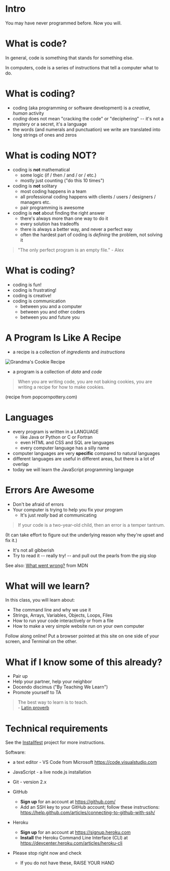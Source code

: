 # Intro

You may have never programmed before. Now you will.

# What is code?

In general, code is something that stands for something else.

In computers, code is a series of instructions that tell a computer what to do.

# What is coding?

* coding (aka programming or software development) is a *creative, human* activity
* *coding* does not mean "cracking the code" or "deciphering" -- it's not a mystery or a secret, it's a language
* the words (and numerals and punctuation) we write are translated into long strings of ones and zeros

# What is coding NOT?

* coding is **not** mathematical
  * some logic (if / then / and / or / etc.)
  * mostly just counting ("do this 10 times")
* coding is **not** solitary
  * most coding happens in a team
  * all professional coding happens with clients / users / designers / managers etc.
  * pair programming is awesome
* coding is **not** about finding the right answer
  * there's always more than one way to do it
  * every solution has tradeoffs
  * there is always a better way, and never a perfect way
  * often the hardest part of coding is *defining* the problem, not solving it

> "The only perfect program is an empty file." - Alex

# What is coding?

* coding is fun!
* coding is frustrating!
* coding is creative!
* coding is communication
  * between you and a computer
  * between you and other coders
  * between you and future you

# A Program Is Like A Recipe

* a recipe is a collection of *ingredients* and *instructions*

![Grandma's Cookie Recipe](/images/cookie-recipe.gif)

* a program is a collection of *data* and *code*

> When you are writing code, you are not baking cookies, you are writing a recipe for how to make cookies.

(recipe from popcornpottery.com)

# Languages

* every program is written in a LANGUAGE
  * like Java or Python or C or Fortran
  * even HTML and CSS and SQL are languages
  * every computer language has a silly name
* computer languages are very **specific** compared to natural languages
* different languages are useful in different areas, but there is a lot of overlap
* today we will learn the JavaScript programming language

# Errors Are Awesome

* Don't be afraid of errors
* Your computer is trying to help you fix your program
  * It's just *really* bad at communicating

> If your code is a two-year-old child, then an error is a temper tantrum.

(It can take effort to figure out the underlying reason why they're upset and fix it.)

* It's not all gibberish
* Try to read it -- really try! -- and pull out the pearls from the pig slop

See also: [What went wrong?](https://developer.mozilla.org/en-US/docs/Learn/JavaScript/First_steps/What_went_wrong) from MDN

# What will we learn?

In this class, you will learn about:

*  The command line and why we use it
*  Strings, Arrays, Variables, Objects, Loops, Files
*  How to run your code interactively or from a file
*  How to make a very simple website run on your own computer

Follow along online! Put a browser pointed at this site on one side of your screen, and Terminal on the other.

# What if I know some of this already?

* Pair up
* Help your partner, help your neighbor
* Docendo discimus ("By Teaching We Learn")
* Promote yourself to TA

> The best way to learn is to teach. <br>- [Latin proverb](https://en.wikipedia.org/wiki/Docendo_discimus)

# Technical requirements

See the [Installfest](/projects/installfest) project for more instructions.

Software:

* a text editor - VS Code from Microsoft <https://code.visualstudio.com>
* JavaScript - a live node.js installation
* Git - version 2.x
* GitHub 
  * **Sign up** for an account at <https://github.com/>
  * Add an SSH key to your GitHub account; follow these instructions: <https://help.github.com/articles/connecting-to-github-with-ssh/>
* Heroku
  * **Sign up** for an account at <https://signup.heroku.com>
  * **Install** the Heroku Command Line Interface (CLI) at <https://devcenter.heroku.com/articles/heroku-cli>

* Please stop right now and check
  * If you do not have these, RAISE YOUR HAND
